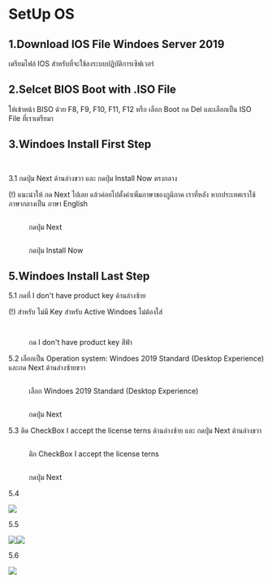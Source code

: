 # SetUp OS

## 1.Download IOS File Windoes Server 2019

เตรียมไฟล์ IOS สำหรับที่จะใช้ลงระบบปฏิบัติการเซิฟเวอร์

## 2.Selcet BIOS Boot with .ISO File

ให้เข้าหน้า BISO ด้วย F8, F9, F10, F11, F12 หรือ เลือก Boot กด Del และเลือกเป็น ISO File ที่เราเตรียมา

## 3.Windoes Install First Step

<div>

<figure><img src="../.gitbook/assets/image (2) (1).png" alt=""><figcaption></figcaption></figure>

 

<figure><img src="../.gitbook/assets/image (1) (1).png" alt=""><figcaption></figcaption></figure>

</div>

3.1 กดปุ่ม Next ด้านล่างขวา และ กดปุ่ม Install Now ตรงกลาง

(!) แนะนำให้ กด Next ไปเลย แล้วค่อยไปตั้งค่าเพิ่มภาษาของภูมิภาค  เราที่หลัง หากประเทศเราใช้ภาษากลางเป็น ภาษา English

<div>

<figure><img src="../.gitbook/assets/image (7).png" alt=""><figcaption><p>กดปุ่ม Next</p></figcaption></figure>

 

<figure><img src="../.gitbook/assets/image (3) (1).png" alt=""><figcaption><p>กดปุ่ม Install Now</p></figcaption></figure>

</div>

## 5.Windoes Install Last Step

5.1 กดที่ I don't have product key ด้านล่างซ้าย

(!) สำหรับ ไม่มี Key สำหรับ Active Windoes ไม่ต้องใส่

<div>

<figure><img src="../.gitbook/assets/image (4) (1).png" alt=""><figcaption></figcaption></figure>

 

<figure><img src="../.gitbook/assets/image (2) (2).png" alt=""><figcaption><p>กด I don't have product key สีฟ้า</p></figcaption></figure>

</div>

5.2 เลือกเป็น Operation system: Windoes 2019 Standard (Desktop Experience) และกด Next ด้านล่างซ้ายขวา

<div>

<figure><img src="../.gitbook/assets/image (2).png" alt=""><figcaption><p>เลือก Windoes 2019 Standard (Desktop Experience)</p></figcaption></figure>

 

<figure><img src="../.gitbook/assets/image (8).png" alt=""><figcaption><p>กดปุ่ม Next</p></figcaption></figure>

</div>

5.3 ติด CheckBox I accept the license terns ด้านล่างซ้าย และ กดปุ่ม Next ด้านล่างขวา

<div>

<figure><img src="../.gitbook/assets/image (3).png" alt=""><figcaption><p>ติก CheckBox I accept the license terns</p></figcaption></figure>

 

<figure><img src="../.gitbook/assets/image (6).png" alt=""><figcaption><p>กดปุ่ม Next</p></figcaption></figure>

</div>

5.4

![](<../.gitbook/assets/image (5).png>)

5.5

![](<../.gitbook/assets/image (4).png>)![](../.gitbook/assets/image.png)

5.6

![](<../.gitbook/assets/image (1).png>)

